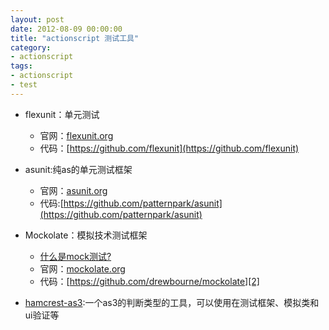 ```yaml
---
layout: post
date: 2012-08-09 00:00:00
title: "actionscript 测试工具"
category: 
- actionscript
tags:
- actionscript
- test 
---
```



 * flexunit：单元测试
 	* 官网：[flexunit.org](http://www.flexunit.org/)
 	* 代码：[https://github.com/flexunit](https://github.com/flexunit)
 * asunit:纯as的单元测试框架
 	* 官网：[asunit.org](http://asunit.org/)
 	* 代码:[https://github.com/patternpark/asunit](https://github.com/patternpark/asunit)
 * Mockolate：模拟技术测试框架
 	
 	* [什么是mock测试?](http://wj196.iteye.com/blog/896318)
 	* 官网：[mockolate.org][1]
 	* 代码：[https://github.com/drewbourne/mockolate][2]
 
* [hamcrest-as3][3]:一个as3的判断类型的工具，可以使用在测试框架、模拟类和ui验证等

[1]:http://mockolate.org/
[2]:https://github.com/drewbourne/mockolate
[3]:https://github.com/drewbourne/hamcrest-as3

